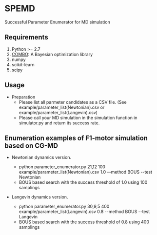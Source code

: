# SPEMD
Successful Parameter Enumerator for MD simulation


## Requirements
1. Python >= 2.7
2. [COMBO](https://github.com/tsudalab/combo): A Bayesian optimization library 
3. numpy
4. scikit-learn 
5. scipy

## Usage
- Preparation
  - Please list all parmeter candidates as a CSV file. (See example/parameter_list(Newtonian).csv or example/parameter_list(Langevin).csv)
  - Please call your MD simulation in the simulation function in simulator.py and return its success rate.

## Enumeration examples of F1-motor simulation based on CG-MD
- Newtonian dynamics version.
  - python parameter_enumerator.py 21,12 100 example/parameter_list\(Newtonian\).csv 1.0 --method BOUS --test Newtonian
  - BOUS based search with the success threshold of 1.0 using 100 samplings
 
- Langevin dynamics version.
  - python parameter_enumerator.py 30,9,5 400 example/parameter_list\(Langevin\).csv 0.8 --method BOUS --test Langevin
  - BOUS based search with the success threshold of 0.8 using 400 samplings
